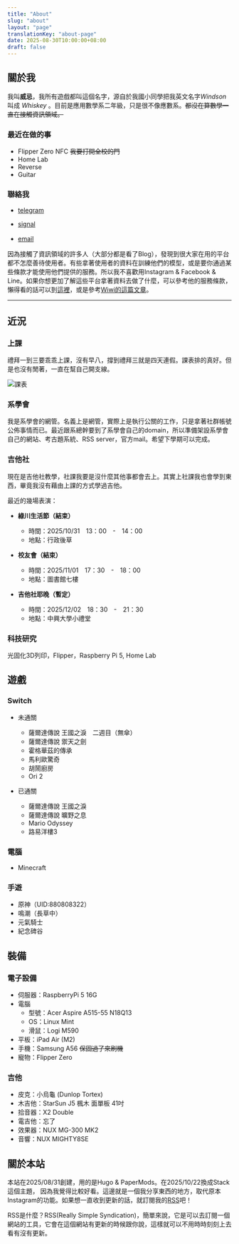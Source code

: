 ```yaml
---
title: "About"
slug: "about"
layout: "page"
translationKey: "about-page"
date: 2025-08-30T10:00:00+08:00
draft: false
---
```



## 關於我

我叫**威忌**，我所有遊戲都叫這個名字，源自於我國小同學把我英文名字*Windson* 叫成 *Whiskey* 。目前是應用數學系二年級，只是很不像應數系。~~都沒在算數學一直在接觸資訊領域。~~

### 最近在做的事  
- Flipper Zero NFC ~~我要打開全校的門~~
- Home Lab
- Reverse
- Guitar
 
### 聯絡我　　

- [telegram](https://t.me/windsoncc)

- [signal](https://signal.me/#eu/D5RNM8hXXllyXDyjR5QZuFFLc3mTv1cvwVKjpfFnwFVMvHI-XXpGAp0JuUO-zsrf)  

- [email](mailto:info@windson.cc)　　
  
因為接觸了資訊領域的許多人（大部分都是看了Blog），發現到很大家在用的平台都不怎麼善待使用者。有些拿著使用者的資料在訓練他們的模型，或是要你通過某些條款才能使用他們提供的服務。所以我不喜歡用Instagram & Facebook & Line。如果你想更加了解這些平台拿著資料去做了什麼，可以參考他的服務條款，懶得看的話可以到[這裡](https://tosdr.org/)，或是參考[Wiwi的這篇文章](https://wiwi.blog/blog/line-privacy-policy/)。
***
## 近況

### 上課
禮拜一到三要乖乖上課，沒有早八，撐到禮拜三就是四天連假。課表排的真好。但是也沒有閒著，一直在幫自己開支線。

![課表](/images/about/course.webp)　　

### 系學會
我是系學會的網管。名義上是網管，實際上是執行公關的工作，只是拿著社群帳號公佈事情而已。最近跟系總幹要到了系學會自己的domain，所以準備架設系學會自己的網站、考古題系統、RSS server，官方mail。希望下學期可以完成。

### 吉他社　　
現在是吉他社教學，社課我要是沒什麼其他事都會去上。其實上社課我也會學到東西，畢竟我沒有藉由上課的方式學過吉他。

最近的幾場表演：　　
- **綠川生活節（結束）**
  - 時間：2025/10/31　13：00　-　14：00
  - 地點：行政後草

- **校友會（結束）**
  - 時間：2025/11/01　17：30　-　18：00
  - 地點：圖書館七樓

- **吉他社耶晚（暫定）**
  - 時間：2025/12/02　18：30　-　21：30
  - 地點：中興大學小禮堂　　

### 科技研究
光固化3D列印，Flipper，Raspberry Pi 5, Home Lab

## 遊戲
### Switch
- 未通關
  - 薩爾達傳說 王國之淚　二週目（無傘）
  - 薩爾達傳說 禦天之劍
  - 霍格華茲的傳承
  - 馬利歐驚奇
  - 胡鬧廚房
  - Ori 2
  
- 已通關
  - 薩爾達傳說 王國之淚
  - 薩爾達傳說 曠野之息
  - Mario Odyssey
  - 路易洋樓3

### 電腦
- Minecraft  
  
### 手遊
- 原神（UID:880808322）
- 鳴潮（長草中）
- 元氣騎士
- 紀念碑谷　　
  
## 裝備
### 電子設備
- 伺服器：RaspberryPi 5 16G
- 電腦
  - 型號：Acer Aspire A515-55 N18Q13
  - OS：Linux Mint
  - 滑鼠：Logi M590
- 平板：iPad Air (M2)
- 手機：Samsung A56 ~~保固過了來刷機~~ 
- 寵物：Flipper Zero
### 吉他
- 皮克：小烏龜 (Dunlop Tortex)
- 木吉他：StarSun J5 楓木 面單板 41吋
- 拾音器：X2 Double
- 電吉他：忘了
- 效果器：NUX MG-300 MK2
- 音響：NUX MIGHTY8SE
  
## 關於本站　　
本站在2025/08/31創建，用的是Hugo & PaperMods。在2025/10/22換成Stack這個主題，
因為我覺得比較好看。這邊就是一個我分享東西的地方，取代原本Instagram的功能。如果想一直收到更新的話，就訂閱我的[RSS](/index.xml)吧！

RSS是什麼？RSS(Really Simple Syndication)，簡單來說，它是可以去訂閱一個網站的工具，它會在這個網站有更新的時候跟你說，這樣就可以不用時時刻刻上去看有沒有更新。


